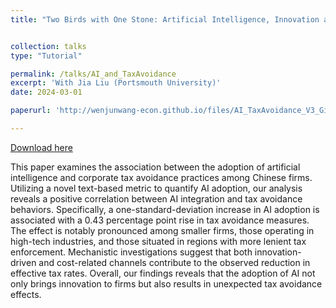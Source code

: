 ```yaml
---
title: "Two Birds with One Stone: Artificial Intelligence, Innovation and Corporate Tax Avoidance"


collection: talks
type: "Tutorial"

permalink: /talks/AI_and_TaxAvoidance
excerpt: 'With Jia Liu (Portsmouth University)'
date: 2024-03-01

paperurl: 'http://wenjunwang-econ.github.io/files/AI_TaxAvoidance_V3_GitHub.pdf'

---
```

[Download here](http://wenjunwang-econ.github.io/files/AI_TaxAvoidance_V3_GitHub.pdf)

This paper examines the association between the adoption of artificial intelligence and corporate tax avoidance practices among Chinese firms. Utilizing a novel text-based
metric to quantify AI adoption, our analysis reveals a positive correlation between AI integration and tax avoidance behaviors. Specifically, a one-standard-deviation
increase in AI adoption is associated with a 0.43 percentage point rise in tax avoidance measures. The effect is notably pronounced among smaller firms, those
operating in high-tech industries, and those situated in regions with more lenient tax enforcement. Mechanistic investigations suggest that both innovation-driven and
cost-related channels contribute to the observed reduction in effective tax rates. Overall, our findings reveals that the adoption of AI not only brings innovation to
firms but also results in unexpected tax avoidance effects.
